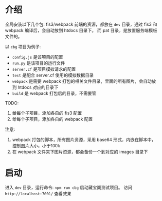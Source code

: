 # 介绍

全局安装以下几个包: fis3/webpack
前端的资源，都放在 ```dev``` 目录，通过 fis3 和 webpack 编译后，会自动放到 htdocs 目录下。
而 pat 目录，是放置服务端模板文件的。

以 ```cbg``` 项目为例子:

  * ```config.js``` 是该项目的配置
  * ```run.py``` 是该项目的运行文件
  * ```server.cf``` 是项目模拟请求的配置
  * ```test``` 是配合 server.cf 使用的模拟数据目录
  * ```webpack``` 是需要 webpack 打包的相关文件目录，里面的所有图片，会自动放到 htdocs 对应的目录下
  * ```build``` 是 webpack 打包后的目录，不需要管

TODO:
  1. 给每个子项目，添加各自的 fis3 配置
  2. 给每个子项目，添加各自的 webpack 配置

注意:
  1. webpack 打包的脚本，所有图片资源，采用 base64 形式，内嵌在脚本中，控制图片大小，小于100k
  2. 在 webpack 文件夹下图片资源，都会备份一个到对应的 images 目录下

# 启动

进入 ```dev``` 目录，运行命令: ```npm run cbg``` 启动藏宝阁测试项目。
访问 ```http://localhost:7001/``` 查看效果
